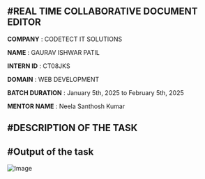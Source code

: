 #REAL TIME COLLABORATIVE DOCUMENT EDITOR
---------------------------------------------------------------------------------------------------------------
**COMPANY** : CODETECT IT SOLUTIONS

**NAME** : GAURAV ISHWAR PATIL

**INTERN ID** : CT08JKS

**DOMAIN** : WEB DEVELOPMENT

**BATCH DURATION** :  January 5th, 2025 to February  5th, 2025

**MENTOR NAME** :  Neela Santhosh Kumar 

#DESCRIPTION OF THE TASK
-----------------------------------------------------------------------------------------------------------------






#Output of the task
------------------------------------------------------------------------------------------------------------------
![Image](https://github.com/user-attachments/assets/6f200f35-60e8-4274-af0f-03aab3a1442e)
